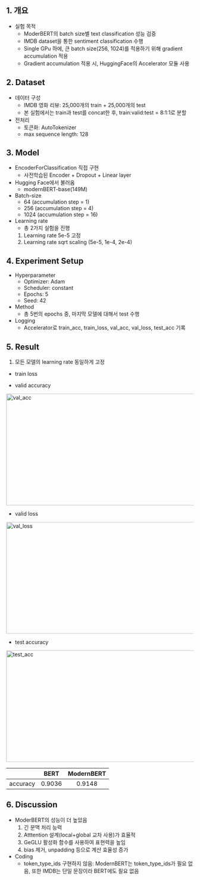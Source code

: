 ## 1. 개요
- 실험 목적
  - ModerBERT의 batch size별 text classification 성능 검증
  - IMDB dataset을 통한 sentiment classification 수행
  - Single GPu 하에, 큰 batch size(256, 1024)를 적용하기 위해 gradient accumulation 적용
  - Gradient accumulation 적용 시, HuggingFace의 Accelerator 모듈 사용
## 2. Dataset
- 데이터 구성
  - IMDB 영화 리뷰: 25,000개의 train + 25,000개의 test
  - 본 실험에서는 train과 test를 concat한 후, train:valid:test = 8:1:1로 분할
- 전처리
  - 토큰화: AutoTokenizer
  - max sequence length: 128
## 3. Model
- EncoderForClassification 직접 구현
  - 사전학습된 Encoder + Dropout + Linear layer
- Hugging Face에서 불러옴
  - modernBERT-base(149M)
- Batch-size
  - 64 (accumulation step = 1)
  - 256 (accumulation step = 4)
  - 1024 (accumulation step = 16)
- Learning rate
  - 총 2가지 실험을 진행
  1) Learning rate 5e-5 고정
  2) Learning rate sqrt scaling (5e-5, 1e-4, 2e-4)
## 4. Experiment Setup
- Hyperparameter
  - Optimizer: Adam
  - Scheduler: constant
  - Epochs: 5
  - Seed: 42
- Method
  - 총 5번의 epochs 중, 마지막 모델에 대해서 test 수행
- Logging
  - Accelerator로 train_acc, train_loss, val_acc, val_loss, test_acc 기록
## 5. Result
1) 모든 모델의 learning rate 동일하게 고정


- train loss


- valid accuracy
<img width="600" height="300" alt="val_acc" src="https://github.com/user-attachments/assets/71d3688d-0a41-4592-ac78-b3e2ffb1bcb6" />

- valid loss
<img width="600" height="300" alt="val_loss" src="https://github.com/user-attachments/assets/c6b5091e-408c-46bc-ac4b-b3df7d8a33e9" />

- test accuracy
<img width="600" height="300" alt="test_acc" src="https://github.com/user-attachments/assets/e440541e-b761-488c-8640-7b3b3e21475e" />

| | BERT | ModernBERT |
|:---:|:---:|:---:|
| accuracy | 0.9036 | 0.9148 |
## 6. Discussion
- ModerBERT의 성능이 더 높았음
  1) 긴 문맥 처리 능력
  2) Atttention 설계(local+global 교차 사용)가 효율적
  3) GeGLU 활성화 함수를 사용하여 표현력을 높임
  4) bias 제거, unpadding 등으로 계산 효율성 증가
- Coding
  - token_type_ids 구현하지 않음: ModernBERT는 token_type_ids가 필요 없음, 또한 IMDB는 단일 문장이라 BERT에도 필요 없음
